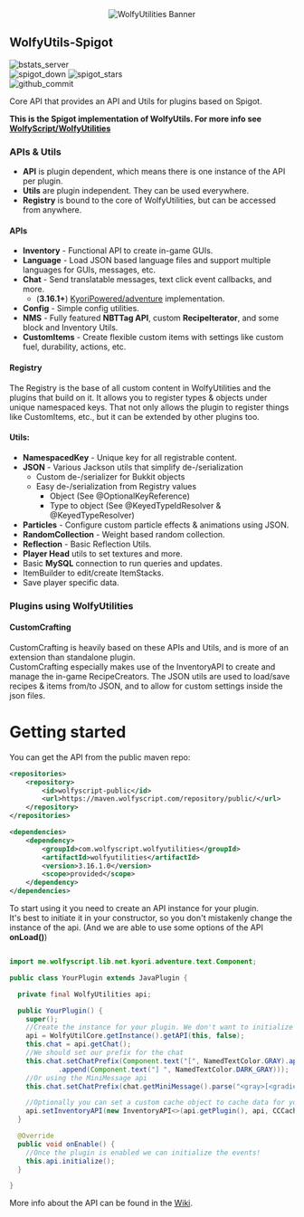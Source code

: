 <div align="center"><img src="https://github.com/WolfyScript/WolfyUtilities/assets/41468455/d863fd5a-89d0-492e-84bd-98c1a0fabddd" alt="WolfyUtilities Banner" /></div>

## WolfyUtils-Spigot
![bstats_server](https://img.shields.io/bstats/servers/5114?label=Servers)  
![spigot_down](https://img.shields.io/spiget/downloads/64124?label=Spigot+Downloads)
![spigot_stars](https://img.shields.io/spiget/stars/64124?label=Spigot+Rating)  
![github_commit](https://img.shields.io/github/last-commit/WolfyScript/WolfyUtils-Spigot)


Core API that provides an API and Utils for plugins based on Spigot.

**This is the Spigot implementation of WolfyUtils. For more info see [WolfyScript/WolfyUtilities](https://github.com/WolfyScript/WolfyUtilities)**

### APIs & Utils
- **API** is plugin dependent, which means there is one instance of the API per plugin.
- **Utils** are plugin independent. They can be used everywhere.
- **Registry** is bound to the core of WolfyUtilities, but can be accessed from anywhere.

#### APIs
- **Inventory** - Functional API to create in-game GUIs.
- **Language** - Load JSON based language files and support multiple languages for GUIs, messages, etc.
- **Chat** - Send translatable messages, text click event callbacks, and more.
    - (**3.16.1+**) [KyoriPowered/adventure](https://github.com/KyoriPowered/adventure) implementation.
- **Config** - Simple config utilities.
- **NMS** - Fully featured **NBTTag API**, custom **RecipeIterator**, and some block and Inventory Utils.
- **CustomItems** - Create flexible custom items with settings like custom fuel, durability, actions, etc.

#### Registry
The Registry is the base of all custom content in WolfyUtilities and the plugins that build on it.
It allows you to register types & objects under unique namespaced keys.
That not only allows the plugin to register things like CustomItems, etc., but it can be extended by other plugins too.

#### Utils:
- **NamespacedKey** - Unique key for all registrable content.
- **JSON** - Various Jackson utils that simplify de-/serialization
    - Custom de-/serializer for Bukkit objects
    - Easy de-/serialization from Registry values
        - Object  (See @OptionalKeyReference)
        - Type to object (See @KeyedTypeIdResolver & @KeyedTypeResolver)
- **Particles** - Configure custom particle effects & animations using JSON.
- **RandomCollection** - Weight based random collection.
- **Reflection** - Basic Reflection Utils.
- **Player Head** utils to set textures and more.
- Basic **MySQL** connection to run queries and updates.
- ItemBuilder to edit/create ItemStacks.
- Save player specific data.

### Plugins using WolfyUtilities

#### CustomCrafting
CustomCrafting is heavily based on these APIs and Utils, and is more of an extension than standalone plugin.  
CustomCrafting especially makes use of the InventoryAPI to create and manage the in-game RecipeCreators.
The JSON utils are used to load/save recipes & items from/to JSON, and to allow for custom settings inside the json files.

# Getting started

You can get the API from the public maven repo:

```xml
<repositories>
    <repository>
        <id>wolfyscript-public</id>
        <url>https://maven.wolfyscript.com/repository/public/</url>
    </repository>
</repositories>
```

```xml
<dependencies>
    <dependency>
        <groupId>com.wolfyscript.wolfyutilities</groupId>
        <artifactId>wolfyutilities</artifactId>
        <version>3.16.1.0</version>
        <scope>provided</scope>
    </dependency>
</dependencies>
```

To start using it you need to create an API instance for your plugin.<br>
It's best to initiate it in your constructor, so you don't mistakenly change the instance of the api.
(And we are able to use some options of the API **onLoad()**)

```java

import me.wolfyscript.lib.net.kyori.adventure.text.Component;

public class YourPlugin extends JavaPlugin {

  private final WolfyUtilities api;

  public YourPlugin() {
    super();
    //Create the instance for your plugin. We don't want to initialize the events yet (so set it to false)!
    api = WolfyUtilCore.getInstance().getAPI(this, false);
    this.chat = api.getChat();
    //We should set our prefix for the chat
    this.chat.setChatPrefix(Component.text("[", NamedTextColor.GRAY).append(Component.text("CC", NamedTextColor.AQUA))
            .append(Component.text("] ", NamedTextColor.DARK_GRAY)));
    //Or using the MiniMessage api
    this.chat.setChatPrefix(chat.getMiniMessage().parse("<gray>[<gradient:dark_aqua:aqua>CC</gradient><gray>]"));

    //Optionally you can set a custom cache object to cache data for your GUI.
    api.setInventoryAPI(new InventoryAPI<>(api.getPlugin(), api, CCCache.class));
  }

  @Override
  public void onEnable() {
    //Once the plugin is enabled we can initialize the events!
    this.api.initialize();
  }

}

```

More info about the API can be found in the [Wiki](https://github.com/WolfyScript/WolfyUtilities/wiki).
<br>

